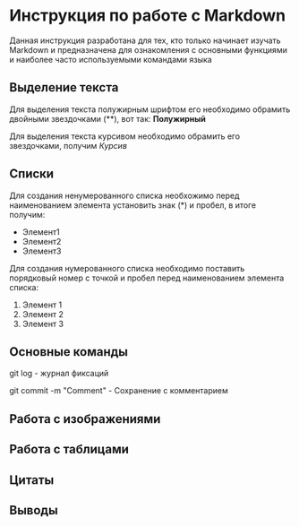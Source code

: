 # Инструкция по работе с Markdown
Данная инструкция разработана для тех, кто только начинает изучать Markdown и предназначена для ознакомления с основными функциями и наиболее часто используемыми командами языка 

## Выделение текста
Для выделения текста полужирным шрифтом его необходимо обрамить двойными звездочками (**), вот так: 
**Полужирный**

Для выделения текста курсивом необходимо обрамить его звездочками, получим *Курсив*
## Списки

Для создания ненумерованного списка необхожимо перед наименованием элемента установить знак (*) и пробел, в итоге получим:

* Элемент1
* Элемент2
* Элемент3

Для создания нумерованного списка необходимо поставить порядковый номер с точкой и пробел перед наименованием элемента списка:
1. Элемент 1
2. Элемент 2
3. Элемент 3

## Основные команды

git log - журнал фиксаций

git commit -m "Comment" - Сохранение с комментарием

## Работа с изображениями
## Работа с таблицами
## Цитаты
## Выводы